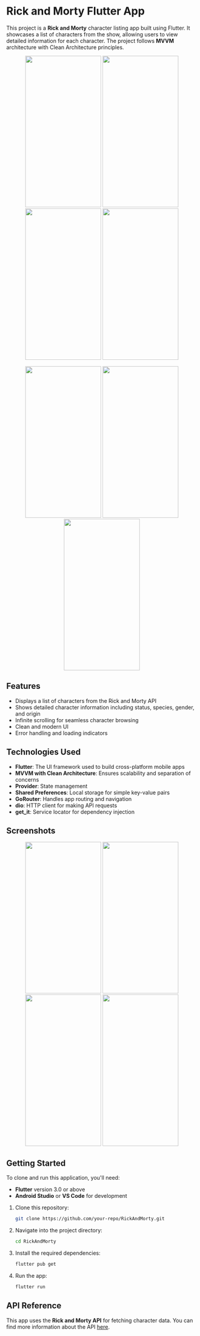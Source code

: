 
# Rick and Morty Flutter App

This project is a **Rick and Morty** character listing app built using Flutter. It showcases a list of characters from the show, allowing users to view detailed information for each character. The project follows **MVVM** architecture with Clean Architecture principles.

<p align="center">
  <img src="https://github.com/user-attachments/assets/42a7358a-50e3-40c8-bcc2-aba4031e3af4" width="200" height="400">
  <img src="https://github.com/user-attachments/assets/854ad69d-4534-4440-8abd-c762397d9e49" width="200" height="400">
  <img src="https://github.com/user-attachments/assets/5550c9ae-467b-408e-93b2-3c2277eb06a5" width="200" height="400">
  <img src="https://github.com/user-attachments/assets/4fce927e-64ad-414a-b577-27547a54bd14" width="200" height="400">
</p>

<p align="center">
  <img src="https://github.com/user-attachments/assets/f5b05e81-16bb-45c5-96e0-02d18aaaa900" width="200" height="400">
  <img src="https://github.com/user-attachments/assets/4c925bdb-93bb-4b94-aeb5-4024bd4734d8" width="200" height="400">
  <img src="https://github.com/user-attachments/assets/966744b0-e5a5-4e98-ab34-5e0d9a01ee8d" width="200" height="400">
</p>

## Features
- Displays a list of characters from the Rick and Morty API
- Shows detailed character information including status, species, gender, and origin
- Infinite scrolling for seamless character browsing
- Clean and modern UI
- Error handling and loading indicators

## Technologies Used
- **Flutter**: The UI framework used to build cross-platform mobile apps
- **MVVM with Clean Architecture**: Ensures scalability and separation of concerns
- **Provider**: State management
- **Shared Preferences**: Local storage for simple key-value pairs
- **GoRouter**: Handles app routing and navigation
- **dio**: HTTP client for making API requests
- **get_it**: Service locator for dependency injection

## Screenshots
<p align="center">
  <img src="https://github.com/user-attachments/assets/42a7358a-50e3-40c8-bcc2-aba4031e3af4" width="200" height="400">
  <img src="https://github.com/user-attachments/assets/854ad69d-4534-4440-8abd-c762397d9e49" width="200" height="400">
  <img src="https://github.com/user-attachments/assets/5550c9ae-467b-408e-93b2-3c2277eb06a5" width="200" height="400">
  <img src="https://github.com/user-attachments/assets/4fce927e-64ad-414a-b577-27547a54bd14" width="200" height="400">
</p>

## Getting Started

To clone and run this application, you'll need:
- **Flutter** version 3.0 or above
- **Android Studio** or **VS Code** for development

1. Clone this repository:
   ```bash
   git clone https://github.com/your-repo/RickAndMorty.git
   ```
2. Navigate into the project directory:
   ```bash
   cd RickAndMorty
   ```
3. Install the required dependencies:
   ```bash
   flutter pub get
   ```
4. Run the app:
   ```bash
   flutter run
   ```

## API Reference
This app uses the **Rick and Morty API** for fetching character data. You can find more information about the API [here](https://rickandmortyapi.com/).
